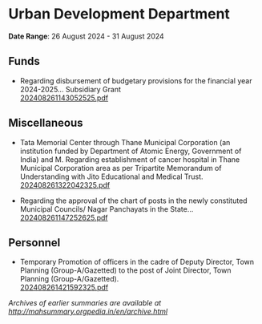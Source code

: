 # Urban Development Department

**Date Range**: 26 August 2024 - 31 August 2024


## Funds
- Regarding disbursement of budgetary provisions for the financial year 2024-2025... Subsidiary Grant\
  [202408261143052525.pdf](https://gr.maharashtra.gov.in/Site/Upload/Government%20Resolutions/English/202408261143052525.pdf)

## Miscellaneous
- Tata Memorial Center through Thane Municipal Corporation (an institution funded by Department of Atomic Energy, Government of India) and M. Regarding establishment of cancer hospital in Thane Municipal Corporation area as per Tripartite Memorandum of Understanding with Jito Educational and Medical Trust.\
  [202408261322042325.pdf](https://gr.maharashtra.gov.in/Site/Upload/Government%20Resolutions/English/202408261322042325.pdf)

- Regarding the approval of the chart of posts in the newly constituted Municipal Councils/ Nagar Panchayats in the State...\
  [202408261147252625.pdf](https://gr.maharashtra.gov.in/Site/Upload/Government%20Resolutions/English/202408261147252625.pdf)

## Personnel
- Temporary Promotion of officers in the cadre of Deputy Director, Town Planning (Group-A/Gazetted) to the post of Joint Director, Town Planning (Group-A/Gazetted).\
  [202408261421592325.pdf](https://gr.maharashtra.gov.in/Site/Upload/Government%20Resolutions/English/202408261421592325.pdf)


*Archives of earlier summaries are available at http://mahsummary.orgpedia.in/en/archive.html*